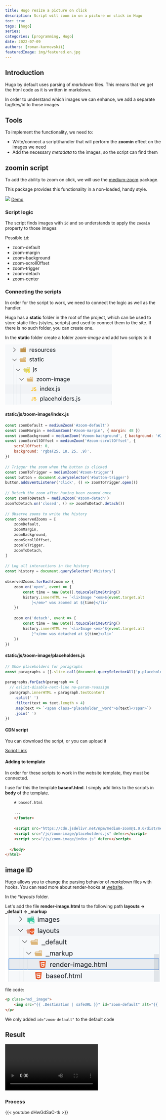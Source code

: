 ```yaml
---
title: Hugo resize a picture on click
description: Script will zoom in on a picture on click in Hugo
toc: true
tags: [hugo]
series: 
categories: [programming, Hugo]
date: 2022-07-09
authors: [roman-kurnovskii]
featuredImage: img/featured.en.jpg
---
```



## Introduction

Hugo by default uses parsing of *markdown* files. This means that we get the html code as it is written in markdown.

In order to understand which images we can enhance, we add a separate tag/key/id to those images

## Tools

To implement the functionality, we need to:
- Write/connect a script/handler that will perform the **zoomin** effect on the images we need
- Add the necessary *metadata* to the images, so the script can find them
  
## zoomin script

To add the ability to zoom on click, we will use the [medium-zoom](https://github.com/francoischalifour/medium-zoom) package.

This package provides this functionality in a non-loaded, handy style.

![](https://user-images.githubusercontent.com/6137112/43369906-7623239a-9376-11e8-978b-6e089be499fb.gif)
[Demo](https://medium-zoom.francoischalifour.com/)


### Script logic

The script finds images with `id` and so understands to apply the `zoomin` property to those images

Possible `id`:

- zoom-default
- zoom-margin
- zoom-background
- zoom-scrollOffset
- zoom-trigger
- zoom-detach
- zoom-center

### Connecting the scripts

In order for the script to work, we need to connect the logic as well as the handler.

Hugo has a **static** folder in the root of the project, which can be used to store static files (styles, scripts) and used to connect them to the site. If there is no such folder, you can create one.

In the **static** folder create a folder *zoom-image* and add two scripts to it

![](img/static-scripts.png)

#### static/js/zoom-image/index.js

```javascript
const zoomDefault = mediumZoom('#zoom-default')
const zoomMargin = mediumZoom('#zoom-margin', { margin: 48 })
const zoomBackground = mediumZoom('#zoom-background', { background: '#212530' })
const zoomScrollOffset = mediumZoom('#zoom-scrollOffset', {
    scrollOffset: 0,
    background: 'rgba(25, 18, 25, .9)',
})

// Trigger the zoom when the button is clicked
const zoomToTrigger = mediumZoom('#zoom-trigger')
const button = document.querySelector('#button-trigger')
button.addEventListener('click', () => zoomToTrigger.open())

// Detach the zoom after having been zoomed once
const zoomToDetach = mediumZoom('#zoom-detach')
zoomToDetach.on('closed', () => zoomToDetach.detach())

// Observe zooms to write the history
const observedZooms = [
    zoomDefault,
    zoomMargin,
    zoomBackground,
    zoomScrollOffset,
    zoomToTrigger,
    zoomToDetach,
]

// Log all interactions in the history
const history = document.querySelector('#history')

observedZooms.forEach(zoom => {
    zoom.on('open', event => {
        const time = new Date().toLocaleTimeString()
        history.innerHTML += `<li>Image "<em>${event.target.alt
            }</em>" was zoomed at ${time}</li>`
    })

    zoom.on('detach', event => {
        const time = new Date().toLocaleTimeString()
        history.innerHTML += `<li>Image <em>"${event.target.alt
            }"</em> was detached at ${time}</li>`
    })
})
```

#### static/js/zoom-image/placeholders.js

```javascript
// Show placeholders for paragraphs
const paragraphs = [].slice.call(document.querySelectorAll('p.placeholder'))

paragraphs.forEach(paragraph => {
  // eslint-disable-next-line no-param-reassign
  paragraph.innerHTML = paragraph.textContent
    .split(' ')
    .filter(text => text.length > 4)
    .map(text => `<span class="placeholder__word">${text}</span>`)
    .join(' ')
})
```

#### CDN script

You can download the script, or you can upload it

[Script Link](https://cdn.jsdelivr.net/npm/medium-zoom@1.0.6/dist/medium-zoom.min.js)


#### Adding to template

In order for these scripts to work in the website template, they must be connected.

I use for this the template **baseof.html**. I simply add links to the scripts in **body** of the template.

```html
    # baseof.html

    ...
    </footer>

    <script src="https://cdn.jsdelivr.net/npm/medium-zoom@1.0.6/dist/medium-zoom.min.js" defer></script>
    <script src="/js/zoom-image/placeholders.js" defer></script>
    <script src="/js/zoom-image/index.js" defer></script>

  </body>
</html>
```

## image ID

Hugo allows you to change the parsing behavior of *markdown* files with hooks. You can read more about render-hooks at [website](https://gohugo.io/templates/render-hooks/).

In the **layouts* folder.

Let's add the file **render-image.html** to the following path **layouts -> _default -> _markup**
![](img/render-image-path.png)

file code:

```html
<p class="md__image">
    <img src="{{ .Destination | safeURL }}" id="zoom-default" alt="{{ .Text }}" {{ with .Title}} title="{{ . }}" {{ end }} />
</p>
```

We only added `id="zoom-default"` to the default code

## Result

<video  controls>
  <source src="img/gallery.mp4" type="video/mp4">
Your browser does not support the video tag.
</video>

### Process

{{< youtube dHwGdSaO-tk >}}